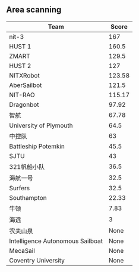 ## Area scanning


| Team                             | Score   |
|----------------------------------|---------|
| nit\-3                           | 167     |
| HUST 1                           | 160\.5  |
| ZMART                            | 129\.5  |
| HUST 2                           | 127     |
| NITXRobot                        | 123\.58 |
| AberSailbot                      | 121\.5  |
| NIT\-RAO                         | 115\.17 |
| Dragonbot                        | 97\.92  |
| 智航                               | 67\.78  |
| University of Plymouth           | 64\.5   |
| 中控队                              | 63      |
| Battleship Potemkin              | 45\.5   |
| SJTU                             | 43      |
| 321帆船小队                          | 36\.5   |
| 海航一号                             | 32\.5   |
| Surfers                          | 32\.5   |
| Southampton                      | 22\.33  |
| 牛顿                               | 7\.83   |
| 海远                               | 3       |
| 农夫山泉                             | None    |
| Intelligence Autonomous Sailboat | None    |
| MecaSail                         | None    |
| Coventry University              | None    |


